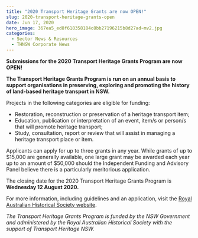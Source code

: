 ```yaml
---
title: "2020 Transport Heritage Grants are now OPEN!"
slug: 2020-transport-heritage-grants-open
date: Jun 17, 2020
hero_image: 367ea5_ed8f618358184c8bb27196215b8d27ad~mv2.jpg
categories:
  - Sector News & Resources
  - THNSW Corporate News
---
```



**Submissions for the 2020 Transport Heritage Grants Program are now OPEN!**

**The Transport Heritage Grants Program is run on an annual basis to support organisations in preserving, exploring and promoting the history of land-based heritage transport in NSW.**

Projects in the following categories are eligible for funding:

* Restoration, reconstruction or preservation of a heritage transport item;
* Education, publication or interpretation of an event, item/s or person/s that will promote heritage transport;
* Study, consultation, report or review that will assist in managing a heritage transport place or item.

Applicants can apply for up to three grants in any year. While grants of up to $15,000 are generally available, one large grant may be awarded each year up to an amount of $50,000 should the Independent Funding and Advisory Panel believe there is a particularly meritorious application.

The closing date for the 2020 Transport Heritage Grants Program is **Wednesday 12 August 2020.**

For more information, including guidelines and an application, visit the [Royal Australian Historical Society website](https://bit.ly/2YG2oAu).

*The Transport Heritage Grants Program is funded by the NSW Government and administered by the Royal Australian Historical Society with the support of Transport Heritage NSW.*
